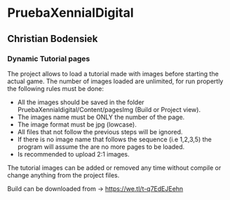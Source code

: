 # PruebaXennialDigital

## Christian Bodensiek

### Dynamic Tutorial pages

The project allows to load a tutorial made with images before starting the actual game. The number of images loaded are unlimited, for run propertly the following rules must be done:

  - All the images should be saved in the folder PruebaXennialdigital/Content/pagesImg (Build or Project view).
  - The images name must be ONLY the number of the page.
  - The image format must be jpg (lowcase).
  - All files that not follow the previous steps will be ignored.
  - If there is no image name that follows the sequence (i.e 1,2,3,5) the program will assume the are no more pages to be loaded.
  - Is recommended to upload 2:1 images.

The tutorial images can be added or removed any time without compile or change anything from the project files.


Build can be downloaded from -> https://we.tl/t-q7EdEJEehn 
